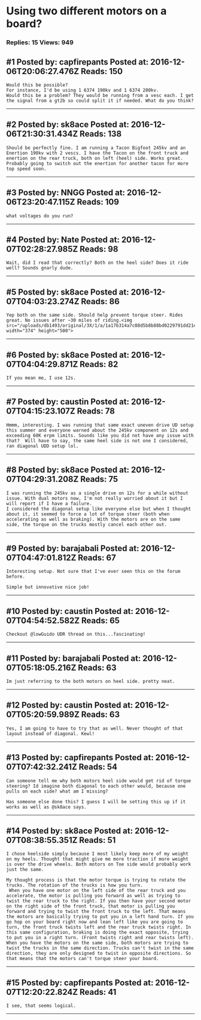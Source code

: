 # Using two different motors on a board?

### Replies: 15 Views: 949

## \#1 Posted by: capfirepants Posted at: 2016-12-06T20:06:27.476Z Reads: 150

```
Would this be possible?
For instance, I'd be using 1 6374 190kv and 1 6374 200kv.
Would this be a problem? They would be running from a vesc each. I get the signal from a gt2b so could split it if needed. What do you think?
```

---
## \#2 Posted by: sk8ace Posted at: 2016-12-06T21:30:31.434Z Reads: 138

```
Should be perfectly fine. I am running a Tacon Bigfoot 245kv and an Enertion 190kv with 2 vescs. I have the Tacon on the front truck and enertion on the rear truck, both on left (heel) side. Works great. Probably going to switch out the enertion for another tacon for more top speed soon.
```

---
## \#3 Posted by: NNGG Posted at: 2016-12-06T23:20:47.115Z Reads: 109

```
what voltages do you run?
```

---
## \#4 Posted by: Nate Posted at: 2016-12-07T02:28:27.985Z Reads: 98

```
Wait, did I read that correctly? Both on the heel side? Does it ride well? Sounds gnarly dude.
```

---
## \#5 Posted by: sk8ace Posted at: 2016-12-07T04:03:23.274Z Reads: 86

```
Yep both on the same side. Should help prevent torque steer. Rides great. No issues after ~30 miles of riding.<img src="/uploads/db1493/original/3X/1/a/1a17b314a7c08d5b8b88bd0229791dd21e016fc6.jpg" width="374" height="500">
```

---
## \#6 Posted by: sk8ace Posted at: 2016-12-07T04:04:29.871Z Reads: 82

```
If you mean me, I use 12s.
```

---
## \#7 Posted by: caustin Posted at: 2016-12-07T04:15:23.107Z Reads: 78

```
Hmmm, interesting. I was running that same exact uneven drive UD setup this summer and everyone warned about the 245kv component on 12s and exceeding 60K erpm limits. Sounds like you did not have any issue with that?  Will have to say, the same heel side is not one I considered, ran diagonal UDD setup lol.
```

---
## \#8 Posted by: sk8ace Posted at: 2016-12-07T04:29:31.208Z Reads: 75

```
I was running the 245kv as a single drive on 12s for a while without issue. With dual motors now, I'm not really worried about it but I will report if I have a failure. 
I considered the diagonal setup like everyone else but when I thought about it, it seemed to force a lot of torque steer (both when accelerating as well as braking). With the motors are on the same side, the torque on the trucks mostly cancel each other out.
```

---
## \#9 Posted by: barajabali Posted at: 2016-12-07T04:47:01.812Z Reads: 67

```
Interesting setup. Not sure that I've ever seen this on the forum before. 

Simple but innovative nice job!
```

---
## \#10 Posted by: caustin Posted at: 2016-12-07T04:54:52.582Z Reads: 65

```
Checkout @lowGuido UDR thread on this...fascinating!
```

---
## \#11 Posted by: barajabali Posted at: 2016-12-07T05:18:05.216Z Reads: 63

```
Im just referring to the both motors on heel side. pretty neat.
```

---
## \#12 Posted by: caustin Posted at: 2016-12-07T05:20:59.989Z Reads: 63

```
Yes, I am going to have to try that as well. Never thought of that layout instead of diagonal. Kewl!
```

---
## \#13 Posted by: capfirepants Posted at: 2016-12-07T07:42:32.241Z Reads: 54

```
Can someone tell me why both motors heel side would get rid of torque steering? Id imagine both diagonal to each other would, because one pulls on each side? what am I missing?

Has someone else done this? I guess I will be setting this up if it works as well as @sk8ace says.
```

---
## \#14 Posted by: sk8ace Posted at: 2016-12-07T08:38:55.351Z Reads: 51

```
I chose heelside simply because I most likely keep more of my weight on my heels. Thought that might give me more traction if more weight is over the drive wheels. Both motors on Toe side would probably work just the same.

My thought process is that the motor torque is trying to rotate the trucks. The rotation of the trucks is how you turn.
 When you have one motor on the left side of the rear truck and you accelerate, the motor is pulling you forward as well as trying to twist the rear truck to the right. If you then have your second motor on the right side of the front truck, that motor is pulling you forward and trying to twist the front truck to the left. That means the motors are basically trying to put you in a left hand turn. If you go hop on your board right now and lean left like you are going to turn, the front truck twists left and the rear truck twists right. In this same configuration, braking is doing the exact opposite, trying to put you in a right turn. (Front twists right and rear twists left).
When you have the motors on the same side, both motors are trying to twist the trucks in the same direction. Trucks can't twist in the same direction, they are only designed to twist in opposite directions. So that means that the motors can't torque steer your board.
```

---
## \#15 Posted by: capfirepants Posted at: 2016-12-07T12:20:22.824Z Reads: 41

```
I see, that seems logical.
```

---
